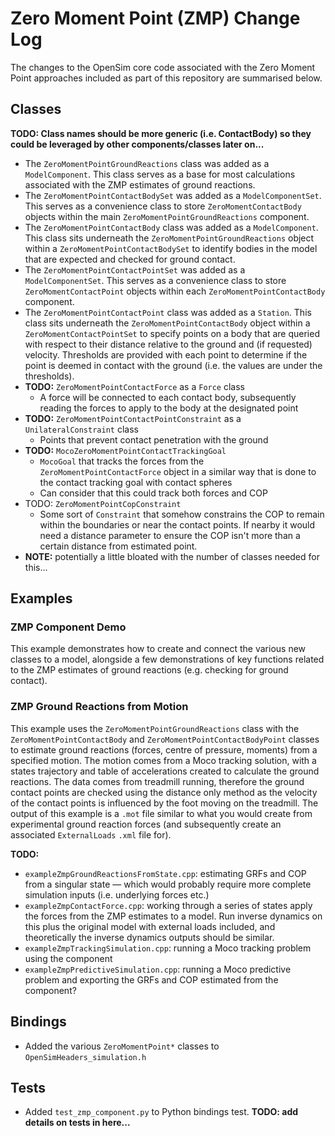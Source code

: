 Zero Moment Point (ZMP) Change Log
===============

The changes to the OpenSim core code associated with the Zero Moment Point approaches included as part of this repository are summarised below.

## Classes

**TODO: Class names should be more generic (i.e. ContactBody) so they could be leveraged by other components/classes later on...**

- The `ZeroMomentPointGroundReactions` class was added as a `ModelComponent`. This class serves as a base for most calculations associated with the ZMP estimates of ground reactions.
- The `ZeroMomentPointContactBodySet` was added as a `ModelComponentSet`. This serves as a convenience class to store `ZeroMomentContactBody` objects within the main `ZeroMomentPointGroundReactions` component.
- The `ZeroMomentPointContactBody` class was added as a `ModelComponent`. This class sits underneath the `ZeroMomentPointGroundReactions` object within a `ZeroMomentPointContactBodySet` to identify bodies in the model that are expected and checked for ground contact.
- The `ZeroMomentPointContactPointSet` was added as a `ModelComponentSet`. This serves as a convenience class to store `ZeroMomentContactPoint` objects within each `ZeroMomentPointContactBody` component.
- The `ZeroMomentPointContactPoint` class was added as a `Station`. This class sits underneath the `ZeroMomentPointContactBody` object within a `ZeroMomentContactPointSet` to specify points on a body that are queried with respect to their distance relative to the ground and (if requested) velocity. Thresholds are provided with each point to determine if the point is deemed in contact with the ground (i.e. the values are under the thresholds). 
- **TODO:** `ZeroMomentPointContactForce` as a `Force` class
  - A force will be connected to each contact body, subsequently reading the forces to apply to the body at the designated point
- **TODO:** `ZeroMomentPointContactPointConstraint` as a `UnilateralConstraint` class
  - Points that prevent contact penetration with the ground
- **TODO:** `MocoZeroMomentPointContactTrackingGoal`
  - `MocoGoal` that tracks the forces from the `ZeroMomentPointContactForce` object in a similar way that is done to the contact tracking goal with contact spheres
  - Can consider that this could track both forces and COP
- TODO: `ZeroMomentPointCopConstraint`
  - Some sort of `Constraint` that somehow constrains the COP to remain within the boundaries or near the contact points. If nearby it would need a distance parameter to ensure the COP isn't more than a certain distance from estimated point. 
- **NOTE:** potentially a little bloated with the number of classes needed for this...



## Examples

### ZMP Component Demo

This example demonstrates how to create and connect the various new classes to a model, alongside a few demonstrations of key functions related to the ZMP estimates of ground reactions (e.g. checking for ground contact). 

### ZMP Ground Reactions from Motion

This example uses the `ZeroMomentPointGroundReactions` class with the `ZeroMomentPointContactBody` and `ZeroMomentPointContactBodyPoint` classes to estimate ground reactions (forces, centre of pressure, moments) from a specified motion. The motion comes from a Moco tracking solution, with a states trajectory and table of accelerations created to calculate the ground reactions. The data comes from treadmill running, therefore the ground contact points are checked using the distance only method as the velocity of the contact points is influenced by the foot moving on the treadmill. The output of this example is a `.mot` file similar to what you would create from experimental ground reaction forces (and subsequently create an associated `ExternalLoads` `.xml` file for).

**TODO:**

- `exampleZmpGroundReactionsFromState.cpp`: estimating GRFs and COP from a singular state — which would probably require more complete simulation inputs (i.e. underlying forces etc.)
- `exampleZmpContactForce.cpp`: working through a series of states apply the forces from the ZMP estimates to a model. Run inverse dynamics on this plus the original model with external loads included, and theoretically the inverse dynamics outputs should be similar.
- `exampleZmpTrackingSimulation.cpp`: running a Moco tracking problem using the component
- `exampleZmpPredictiveSimulation.cpp`: running a Moco predictive problem and exporting the GRFs and COP estimated from the component?



## Bindings

- Added the various `ZeroMomentPoint*` classes to `OpenSimHeaders_simulation.h`



## Tests

- Added `test_zmp_component.py` to Python bindings test. **TODO: add details on tests in here...**